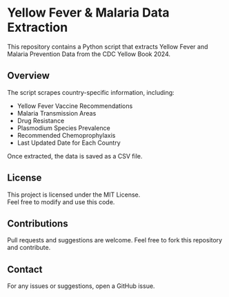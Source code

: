 # Yellow Fever & Malaria Data Extraction

This repository contains a Python script that extracts Yellow Fever and Malaria Prevention Data from the CDC Yellow Book 2024.

## Overview
The script scrapes country-specific information, including:
- Yellow Fever Vaccine Recommendations
- Malaria Transmission Areas
- Drug Resistance
- Plasmodium Species Prevalence
- Recommended Chemoprophylaxis
- Last Updated Date for Each Country

Once extracted, the data is saved as a CSV file.

## License
This project is licensed under the MIT License.  
Feel free to modify and use this code.

## Contributions
Pull requests and suggestions are welcome. Feel free to fork this repository and contribute.

## Contact
For any issues or suggestions, open a GitHub issue.